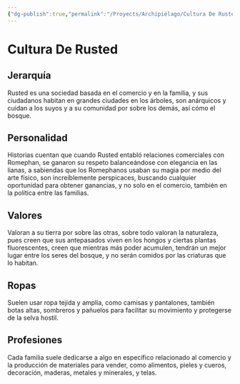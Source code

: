 ```yaml
---
{"dg-publish":true,"permalink":"/Proyects/Archipiélago/Cultura De Rusted/","title":"Cultura De Rusted","updated":"2023-11-20T19:15:20.278-05:00"}
---
```



# Cultura De Rusted

## Jerarquía

Rusted es una sociedad basada en el comercio y en la familia, y sus ciudadanos habitan en grandes ciudades en los árboles, son anárquicos y cuidan a los suyos y a su comunidad por sobre los demás, así cómo el bosque.

## Personalidad

Historias cuentan que cuando Rusted entabló relaciones comerciales con Romephan, se ganaron su respeto balanceándose con elegancia en las lianas, a sabiendas que los Romephanos usaban su magia por medio del arte físico, son increíblemente perspicaces, buscando cualquier oportunidad para obtener ganancias, y no solo en el comercio, también en la política entre las familias.

## Valores

Valoran a su tierra por sobre las otras, sobre todo valoran la naturaleza, pues creen que sus antepasados viven en los hongos y ciertas plantas fluorescentes, creen que mientras más poder acumulen, tendrán un mejor lugar entre los seres del bosque, y no serán comidos por las criaturas que lo habitan.

## Ropas

Suelen usar ropa tejida y amplia, como camisas y pantalones, también botas altas, sombreros y pañuelos para facilitar su movimiento y protegerse de la selva hostil. 

## Profesiones

Cada familia suele dedicarse a algo en específico relacionado al comercio y la producción de materiales para vender, como alimentos, pieles y cueros, decoración, maderas, metales y minerales, y telas.
